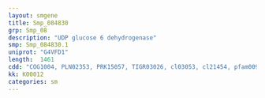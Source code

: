 ```yaml
---
layout: smgene
title: Smp_084830
grp: Smp_08
description: "UDP glucose 6 dehydrogenase"
smp: Smp_084830.1
uniprot: "G4VFD1"
length:  1461
cdd: "COG1004, PLN02353, PRK15057, TIGR03026, cl03053, cl21454, pfam00984, pfam03720, pfam03721, smart00984"
kk: K00012
categories: sm
---
```

